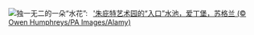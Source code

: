 ![](https://www.bing.com/th?id=OHR.JupiterArtland_ZH-CN7955790073_UHD.jpg&w=1000)独一无二的一朵“水花”:&nbsp;&ensp;['朱庇特艺术园的“入口”水池，爱丁堡，苏格兰 (© Owen Humphreys/PA Images/Alamy)](https://www.bing.com/th?id=OHR.JupiterArtland_ZH-CN7955790073_UHD.jpg)
<br><br/>
